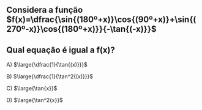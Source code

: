 ## Considera a função $f(x)=\dfrac{\sin{(180º+x)}\cos{(90º+x)}+\sin{(270º-x)}\cos{(180º+x)}}{-\tan{(-x)}}$
## Qual equação é igual a f(x)? 
A) $\large{\dfrac{1}{\tan{(x)}}}$

B) $\large{\dfrac{1}{\tan^2{(x)}}}$

C) $\large{\tan{x}}$

D) $\large{\tan^2{x}}$

